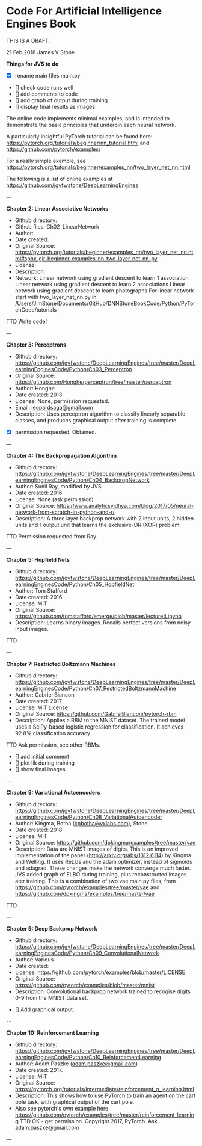 # Code For Artificial Intelligence Engines Book

THIS IS A DRAFT.

21 Feb 2018 	James V Stone

**Things for JVS to do**
- [x] rename main files main.py
- [] check code runs well
- [] add comments to code
- [] add graph of output during training
- [] display final results as images


The online code implements minimal examples, and is intended to demonstrate the basic principles that underpin each neural network. 

A particularly insightful PyTorch tutorial can be found here:
	https://pytorch.org/tutorials/beginner/nn_tutorial.html
and
	https://github.com/pytorch/examples/

For a really simple example, see 
	https://pytorch.org/tutorials/beginner/examples_nn/two_layer_net_nn.html

The following is a list of online examples at
	https://github.com/jgvfwstone/DeepLearningEngines

—

**Chapter 2: Linear Associative Networks**
* Github directory: 
* Github files: Ch02_LinearNetwork
* Author: 
* Date created: 
* Original Source: https://pytorch.org/tutorials/beginner/examples_nn/two_layer_net_nn.html#sphx-glr-beginner-examples-nn-two-layer-net-nn-py
* License: 
* Description: 
* Network: Linear network using gradient descent to learn 1 association Linear network using gradient descent to learn 2 associations Linear network using gradient descent to learn photographs 
For linear network start with two_layer_net_nn.py
in /Users/JimStone/Documents/GitHub/DNNStoneBookCode/Python/PyTorchCode/tutorials

TTD Write code!

—

**Chapter 3: Perceptrons** 
* Github directory: https://github.com/jgvfwstone/DeepLearningEngines/tree/master/DeepLearningEnginesCode/Python/Ch03_Perceptron
* Original Source: https://github.com/Honghe/perceptron/tree/master/perceptron
* Author: Honghe
* Date created: 2013
* License: None, permission requested.
* Email: leopardsaga@gmail.com
* Description: Uses perceptron algorithm to classify linearly separable classes, and produces graphical output after training is complete.
 
 - [x]  permission requested. Obtained.

—

**Chapter 4: The Backpropagation Algorithm**
* Github directory: https://github.com/jgvfwstone/DeepLearningEngines/tree/master/DeepLearningEnginesCode/Python/Ch04_BackpropNetwork
* Author: Sunil Ray, modified by JVS
* Date created: 2016
* License: None (ask permission)
* Original Source: https://www.analyticsvidhya.com/blog/2017/05/neural-network-from-scratch-in-python-and-r/
* Description:  A three layer backprop network with 2 input units, 2 hidden units and 1 output unit that learns the exclusive-OR (XOR) problem.

TTD Permission requested from Ray.

—

**Chapter 5: Hopfield Nets**
* Github directory: https://github.com/jgvfwstone/DeepLearningEngines/tree/master/DeepLearningEnginesCode/Python/Ch05_HopfieldNet
* Author: Tom Stafford
* Date created: 2016
* License: MIT
* Original Source: https://github.com/tomstafford/emerge/blob/master/lecture4.ipynb
* Description: Learns binary images. Recalls perfect versions from noisy input images.

TTD

—

**Chapter 7: Restricted Boltzmann Machines**
* Github directory:  https://github.com/jgvfwstone/DeepLearningEngines/tree/master/DeepLearningEnginesCode/Python/Ch07_RestrictedBoltzmannMachine
* Author: Gabriel Bianconi 
* Date created: 2017
* License: MIT License
* Original Source: https://github.com/GabrielBianconi/pytorch-rbm
* Description: Applies a RBM to the MNIST dataset. The trained model uses a SciPy-based logistic regression for classification. It achieves 92.8% classification accuracy.

TTD Ask permission, see other RBMs.
- [] add initial comment
- [] plot lik during training
- [] show final images

—

**Chapter 8: Variational Autoencoders**
* Github directory: https://github.com/jgvfwstone/DeepLearningEngines/tree/master/DeepLearningEnginesCode/Python/Ch08_VariationalAutoencoder
* Author: Kingma, Botha (cpbotha@vxlabs.com), Stone
* Date created: 2018
* License: MIT
* Original Source: https://github.com/dpkingma/examples/tree/master/vae
* Description: Data are MNIST images of digits. This is an improved implementation of the paper (http://arxiv.org/abs/1312.6114) by Kingma and Welling. It uses ReLUs and the adam optimizer, instead of sigmoids and adagrad. These changes make the network converge much faster. JVS added graph of ELBO during training, plus reconstructed images ater training.
This is a combination of two vae main.py files, from
	https://github.com/pytorch/examples/tree/master/vae
and 
	https://github.com/dpkingma/examples/tree/master/vae

TTD

—

**Chapter 9: Deep Backprop Network**
* Github directory: https://github.com/jgvfwstone/DeepLearningEngines/tree/master/DeepLearningEnginesCode/Python/Ch09_ConvolutionalNetwork
* Author: Various
* Date created: 
* License: https://github.com/pytorch/examples/blob/master/LICENSE
* Original Source: https://github.com/pytorch/examples/blob/master/mnist
* Description: Convolutional backprop network trained to recogise digits 0-9 from the MNIST data set.


- [] Add graphical output.



--

**Chapter 10: Reinforcement Learning**
* Github directory: https://github.com/jgvfwstone/DeepLearningEngines/tree/master/DeepLearningEnginesCode/Python/Ch10_ReinforcementLearning
* Author: Adam Paszke (adam.paszke@gmail.com)
* Date created: 2017.
* License: MIT
* Original Source: https://pytorch.org/tutorials/intermediate/reinforcement_q_learning.html
* Description: This shows how to use PyTorch to train an agent on the cart pole task, with graphical output of the cart pole.
* Also see pytorch's own  example here
https://github.com/pytorch/examples/tree/master/reinforcement_learning
TTD OK - get permission.  Copyright 2017, PyTorch. Ask adam.paszke@gmail.com

—
